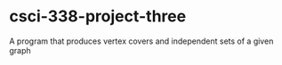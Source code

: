 # csci-338-project-three
A program that produces vertex covers and independent sets of a given graph
